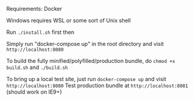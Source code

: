 Requirements: Docker

Windows requires WSL or some sort of Unix shell

Run `./install.sh` first then

Simply run "docker-compose up" in the root directory and visit `http://localhost:8080`

To build the fully minified/polyfilled/production bundle, do `chmod +x build.sh` and `./build.sh`

To bring up a local test site, just run `docker-compose up` and visit `http://localhost:8080`
Test production bundle at `http://localhost:8081` (should work on IE9+)
